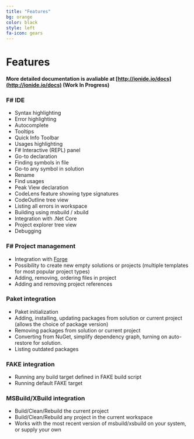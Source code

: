 ```yaml
---
title: "Features"
bg: orange
color: black
style: left
fa-icon: gears
---
```


# Features

#### More detailed documentation is avaliable at [http://ionide.io/docs](http://ionide.io/docs) (Work In Progress)

### F# IDE

* Syntax highlighting
* Error highlighting
* Autocomplete
* Tooltips
* Quick Info Toolbar
* Usages highlighting
* F# Interactive (REPL) panel
* Go-to declaration
* Finding symbols in file
* Go-to any symbol in solution
* Rename
* Find usages
* Peak View declaration
* CodeLens feature showing type signatures
* CodeOutline tree view
* Listing all errors in workspace
* Building using msbuild / xbuild
* Integration with .Net Core
* Project explorer tree view
* Debugging

### F# Project management

* Integration with [Forge](https://fsharp-editing.github.io/Forge)
* Possibility to create new empty solutions or projects (multiple templates for most popular project types)
* Adding, removing, ordering files in project
* Adding and removing project references

### Paket integration

* Paket initialization
* Adding, installing, updating packages from solution or current project (allows the choice of package version)
* Removing packages from solution or current project
* Converting from NuGet, simplify dependency graph, turning on auto-restore for solution.
* Listing outdated packages

### FAKE integration

* Running any build target defined in FAKE build script
* Running default FAKE target

### MSBuild/XBuild integration

* Build/Clean/Rebuild the current project
* Build/Clean/Rebuild any project in the current workspace
* Works with the most recent version of msbuild/xsbuild on your system, or supply your own
